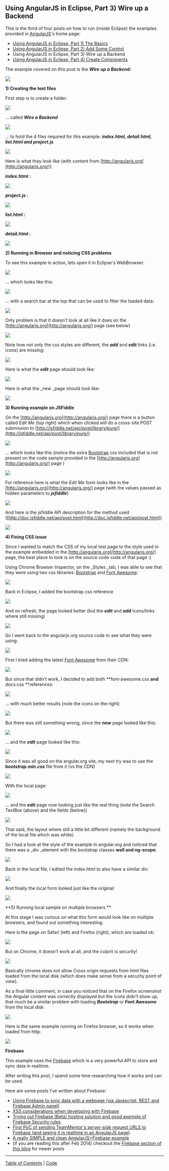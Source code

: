 ##  Using AngularJS in Eclipse, Part 3) Wire up a Backend 

This is the third of four posts on how to run (inside Eclipse) the examples provided in [AngularJS](http://angularjs.org/http://angularjs.org/)'s home page:  


* [Using AngularJS in Eclipse, Part 1) The Basics](/manuscript/C1_Using_AngularJS-usingangularjsineclipsepart1thebasics.md)
* [Using AngularJS in Eclipse, Part 2) Add Some Control](/manuscript/C1_Using_AngularJS-usingangularjsineclipsepart2addsomecontrol.md)
* Using AngularJS in Eclipse, Part 3) Wire up a Backend
* [Using AngularJS in Eclipse, Part 4) Create Components](/manuscript/C1_Using_AngularJS-usingangularjsineclipsepart4createcomponents.md)

The example covered on this post is the _**Wire up a Backend:**_

[![](images/Screen_Shot_2014-02-20_at_12_44_58.png)](http://2.bp.blogspot.com/-LmHrtR1wgVk/UwZSOT3rM4I/AAAAAAAAHHA/-lYyuV9yJv4/s1600/Screen+Shot+2014-02-20+at+12.44.58.png)

**1) Creating the test files**

First step is to create a folder:

[![](images/Screen_Shot_2014-02-20_at_12_48_54.png)](http://4.bp.blogspot.com/-9RvoM-BFNUg/UwZSORWWWwI/AAAAAAAAHG8/2uvty0EmjJ0/s1600/Screen+Shot+2014-02-20+at+12.48.54.png)
  
... called **_Wire a Backend_**

[![](images/Screen_Shot_2014-02-20_at_12_49_17.png)](http://2.bp.blogspot.com/-ViK5zZlBsiY/UwZSQjhnNvI/AAAAAAAAHHo/UC73rUgv14U/s1600/Screen+Shot+2014-02-20+at+12.49.17.png)
  
... to hold the 4 files required for this example: **_index.html, detail.html, list.html and project.js_**

[![](images/Screen_Shot_2014-02-20_at_12_50_41.png)](http://1.bp.blogspot.com/-Qbmey9P_VQ4/UwZSOxC_0jI/AAAAAAAAHHI/MHQDZj51VKA/s1600/Screen+Shot+2014-02-20+at+12.50.41.png)
  
Here is what they look like (with content from [http://angularjs.org](http://angularjs.org/))

**index.html :**

[![](images/Screen_Shot_2014-02-20_at_12_51_18.png)](http://4.bp.blogspot.com/-cV55mPXAN6I/UwZSPBlmoGI/AAAAAAAAHHY/v9SpTKeHVi4/s1600/Screen+Shot+2014-02-20+at+12.51.18.png)

**project.js :**

[![](images/Screen_Shot_2014-02-20_at_12_51_42.png)](http://1.bp.blogspot.com/-nRfTXlAYPVk/UwZSPoFCFaI/AAAAAAAAHHU/6mvBYddY3WA/s1600/Screen+Shot+2014-02-20+at+12.51.42.png)
  
**list.html :**

[![](images/Screen_Shot_2014-02-20_at_12_52_01.png)](http://3.bp.blogspot.com/-52LYMTHNn3M/UwZSQdou9PI/AAAAAAAAHHg/uiCsOWelzRY/s1600/Screen+Shot+2014-02-20+at+12.52.01.png)
  
**detail.html :**

[![](images/Screen_Shot_2014-02-20_at_12_52_19.png)](http://4.bp.blogspot.com/--VfqTpbaH-w/UwZSSxQSJiI/AAAAAAAAHIE/2aiuzE2eou8/s1600/Screen+Shot+2014-02-20+at+12.52.19.png)
  
**2) Running in Browser and noticing CSS problems**

To see this example in action, lets open it in Eclipse's WebBrowser:

[![](images/Screen_Shot_2014-02-20_at_12_54_26.png)](http://2.bp.blogspot.com/-JmGiE67XJ1U/UwZSQ4NEySI/AAAAAAAAHH4/OQckcWhV7z0/s1600/Screen+Shot+2014-02-20+at+12.54.26.png)

... which looks like this:

[![](images/Screen_Shot_2014-02-20_at_12_54_50.png)](http://4.bp.blogspot.com/-MFiiYABrgV0/UwZSRh8f8eI/AAAAAAAAHH0/zxTXWFlVCok/s1600/Screen+Shot+2014-02-20+at+12.54.50.png)
  
... with a search bar at the top that can be used to filter the loaded data:

[![](images/Screen_Shot_2014-02-20_at_12_55_18.png)](http://1.bp.blogspot.com/-UVS4ZSJUcsk/UwZSSKbK0BI/AAAAAAAAHIA/01H1YRWnzeQ/s1600/Screen+Shot+2014-02-20+at+12.55.18.png)
  
Only problem is that it doesn't look at all like it does on the [http://angularjs.org](http://angularjs.org/) page (see below)

[![](images/Screen_Shot_2014-02-20_at_12_56_10.png)](http://4.bp.blogspot.com/-SOaPvX9UHb0/UwZSSkFZ5ZI/AAAAAAAAHIc/Qo2-IQhgQ48/s1600/Screen+Shot+2014-02-20+at+12.56.10.png)

Note how not only the css styles are different, the **_add_** and **_edit_** links (i.e. icons) are missing:

[![](images/Screen_Shot_2014-02-20_at_12_56_26.png)](http://3.bp.blogspot.com/-yrByMuiuvAY/UwZSTEAaASI/AAAAAAAAHIY/njCBnxml5p0/s1600/Screen+Shot+2014-02-20+at+12.56.26.png)

Here is what the **_edit_** page should look like:

[![](images/Screen_Shot_2014-02-20_at_12_56_33.png)](http://3.bp.blogspot.com/-jaIDBhryvJ8/UwZST_p7_2I/AAAAAAAAHIU/rHZxb3s8UHU/s1600/Screen+Shot+2014-02-20+at+12.56.33.png)

Here is what the _new _page should look like:

[![](images/Screen_Shot_2014-02-20_at_12_56_40.png)](http://1.bp.blogspot.com/-PBfZYqvKX8w/UwZSUkjhtAI/AAAAAAAAHI4/Kf6OEBNzG8s/s1600/Screen+Shot+2014-02-20+at+12.56.40.png)

  
**3) Running example on JSFiddle**  

On the [http://angularjs.org](http://angularjs.org/) page there is a button called _Edit Me_ (top right) which when clicked will do a cross-site POST submission to [http://jsfiddle.net/api/post/library/pure/](http://jsfiddle.net/api/post/library/pure/)

[![](images/Screen_Shot_2014-02-20_at_12_57_02.png)](http://1.bp.blogspot.com/-5w81elhYVwk/UwZSUzAHZzI/AAAAAAAAHIs/ipXy6sv83ms/s1600/Screen+Shot+2014-02-20+at+12.57.02.png)

... which looks like this (notice the extra [Bootstrap](http://getbootstrap.com/) css included that is not present on the code sample provided in the [http://angularjs.org](http://angularjs.org/) page )

[![](images/Screen_Shot_2014-02-20_at_12_57_23.png)](http://2.bp.blogspot.com/-NHFWXkPYyCY/UwZSVEsy9VI/AAAAAAAAHIw/pFLXiGrEDqM/s1600/Screen+Shot+2014-02-20+at+12.57.23.png)

For reference here is what the _Edit Me_ form looks like in the [http://angularjs.org](http://angularjs.org/) page (with the values passed as hidden parameters to **_jsfiddle_**)

[![](images/Screen_Shot_2014-02-21_at_10_32_05.png)](http://3.bp.blogspot.com/--UXupBaCiyo/Uwcr0sGoE-I/AAAAAAAAHMU/jsMXQhmdAy4/s1600/Screen+Shot+2014-02-21+at+10.32.05.png)
  
And here is the jsfiddle API description for the method used ([http://doc.jsfiddle.net/api/post.html](http://doc.jsfiddle.net/api/post.html))

[![](images/Screen_Shot_2014-02-21_at_10_32_14.png)](http://1.bp.blogspot.com/-_ChRfoBBSH0/Uwcr0ib_rdI/AAAAAAAAHMY/c1C9kCiZhC8/s1600/Screen+Shot+2014-02-21+at+10.32.14.png)
  
**4) Fixing CSS issue**

Since I wanted to match the CSS of my local test page to the style used in the example embedded in the  [http://angularjs.org](http://angularjs.org/) page, the best place to look is on the source code code of that page :)

Using Chrome Browser Inspector, on the _Styles _tab, I was able to see that they were using two css libraries: [Bootstrap](http://getbootstrap.com/) and [Font Awesome](http://fortawesome.github.io/Font-Awesome/):

[![](images/Screen_Shot_2014-02-20_at_13_00_14.png)](http://1.bp.blogspot.com/-uvU2nhN9tGI/UwZSWBud48I/AAAAAAAAHI0/_tORlG2tFlI/s1600/Screen+Shot+2014-02-20+at+13.00.14.png)
  
Back in Eclipse, I added the bootstrap css reference

[![](images/Screen_Shot_2014-02-20_at_13_00_45.png)](http://2.bp.blogspot.com/-ju27b_g7A2w/UwZSYvdMH8I/AAAAAAAAHJo/KV-Sdd7Ln7s/s1600/Screen+Shot+2014-02-20+at+13.00.45.png)

And on refresh, the page looked better (but the **_edit_** and **_add_** icons/links where still missing)

[![](images/Screen_Shot_2014-02-20_at_13_00_53.png)](http://3.bp.blogspot.com/-7MglsZciksk/UwZSWgoTOcI/AAAAAAAAHJA/FYT95N3W9F8/s1600/Screen+Shot+2014-02-20+at+13.00.53.png)
  
So I went back to the angularjs.org source code to see what they were using:

[![](images/Screen_Shot_2014-02-20_at_13_01_24.png)](http://1.bp.blogspot.com/-Nh7RaNR6x1Y/UwZSW1VGEkI/AAAAAAAAHJI/YE_TKvC3e4s/s1600/Screen+Shot+2014-02-20+at+13.01.24.png)
  
First I tried adding the latest [Font Awesome](http://fortawesome.github.io/Font-Awesome/) from their CDN:

[![](images/Screen_Shot_2014-02-20_at_13_03_44.png)](http://2.bp.blogspot.com/-uZJ_uLdwfgo/UwZSXLXg5iI/AAAAAAAAHJQ/IQf7sv_2av8/s1600/Screen+Shot+2014-02-20+at+13.03.44.png)

But since that didn't work, I decided to add both **font-awesome.css **and** docs.css **references:

[![](images/Screen_Shot_2014-02-20_at_13_03_54.png)](http://4.bp.blogspot.com/-4-V8N_zc8ic/UwZSZ3dWYBI/AAAAAAAAHKI/rBpBAPqPGTo/s1600/Screen+Shot+2014-02-20+at+13.03.54.png)
  
... with much better results (note the icons on the right)

[![](images/Screen_Shot_2014-02-20_at_13_04_03.png)](http://1.bp.blogspot.com/-_6YtynFQ9wI/UwZSXxIvecI/AAAAAAAAHJk/Zd0xd0PH2sg/s1600/Screen+Shot+2014-02-20+at+13.04.03.png)
  
But there was still something wrong, since the **_new_** page looked like this:

[![](images/Screen_Shot_2014-02-20_at_13_04_46.png)](http://4.bp.blogspot.com/-Re6PmYx4oMA/UwZSY1GMljI/AAAAAAAAHJw/Hg5w2EfSH-g/s1600/Screen+Shot+2014-02-20+at+13.04.46.png)

... and the **_edit_** page looked like this:  

[![](images/Screen_Shot_2014-02-20_at_13_05_27.png)](http://1.bp.blogspot.com/-Uct0eEwguKo/UwZSZwlfMUI/AAAAAAAAHKE/GxxgbK8066w/s1600/Screen+Shot+2014-02-20+at+13.05.27.png)
  
Since it was all good on the angular.org site, my next try was to use the **_bootstrap.min.css_** file from it (vs the CDN)

[![](images/Screen_Shot_2014-02-20_at_13_06_34.png)](http://3.bp.blogspot.com/-boxmXe8L1uE/UwZSa2hLhBI/AAAAAAAAHKY/G06G6dpsMIs/s1600/Screen+Shot+2014-02-20+at+13.06.34.png)
  
With the local page:

[![](images/Screen_Shot_2014-02-20_at_13_07_00.png)](http://2.bp.blogspot.com/-rxiAUr_7ecI/UwZSbCFxsNI/AAAAAAAAHKU/pdWrMlxMm8I/s1600/Screen+Shot+2014-02-20+at+13.07.00.png)
  
... and the **_edit_** page now looking just like the real thing (note the Search TextBox (above) and the fields (below))

[![](images/Screen_Shot_2014-02-20_at_13_07_09.png)](http://4.bp.blogspot.com/-wR06kqYaeJM/UwZSbgnf7cI/AAAAAAAAHKc/_HsT0taKRCg/s1600/Screen+Shot+2014-02-20+at+13.07.09.png)
  
That said, the layout where still a little bit different (namely the background of the local file which was white).

So I had a look at the style of the example in angular.org and noticed that there was a _div _element with the bootstrap classes **well **and** ng-scope**:

[![](images/Screen_Shot_2014-02-20_at_13_09_12.png)](http://4.bp.blogspot.com/-G7jVQFIf5Kc/UwZScHDlCgI/AAAAAAAAHKw/5-af8iWtzbM/s1600/Screen+Shot+2014-02-20+at+13.09.12.png)
  
Back in the local file, I edited the index.html to also have a similar div:

[![](images/Screen_Shot_2014-02-20_at_13_09_24.png)](http://3.bp.blogspot.com/-sFXS8qVn_EE/UwZScUsex1I/AAAAAAAAHKs/tMsnXlyi80A/s1600/Screen+Shot+2014-02-20+at+13.09.24.png)
  
And finally the local form looked just like the original:

[![](images/Screen_Shot_2014-02-20_at_13_09_41.png)](http://4.bp.blogspot.com/-P2WQLTMU_OM/UwZSdAzBoXI/AAAAAAAAHK4/qeQrbsRJV00/s1600/Screen+Shot+2014-02-20+at+13.09.41.png)
  
**5) Running local sample on multiple browsers **

At this stage I was curious on what this form would look like on multiple browsers, and found out something interesting.

Here is the page on Safari (left) and Firefox (right), which are loaded ok:

[![](images/Screen_Shot_2014-02-20_at_13_11_32.png)](http://4.bp.blogspot.com/-XuwFxyknYZA/UwZSdYp7YlI/AAAAAAAAHLA/jJfzxYHE0Yc/s1600/Screen+Shot+2014-02-20+at+13.11.32.png)
  
But on Chrome, it doesn't work at all, and the culprit is security!

[![](images/Screen_Shot_2014-02-20_at_13_12_02.png)](http://4.bp.blogspot.com/-c4WpZOz_qlQ/UwZSdmS3CVI/AAAAAAAAHLI/XnZ1tm1Logo/s1600/Screen+Shot+2014-02-20+at+13.12.02.png)

Basically chrome does not allow Cross origin requests from html files loaded from the local disk (which does make sense from a security point of view).

As a final little comment, in case you noticed that on the Firefox screenshot the Angular content was correctly displayed but the icons didn't show up, that much be a similar problem with loading **_Bootstrap_** or **_Font Awesome_** from the local disk

[![](images/Screen_Shot_2014-02-21_at_10_57_01.png)](http://4.bp.blogspot.com/-h1xrHjIS4_I/UwcxsMGSCtI/AAAAAAAAHMs/msXV3Ft-kyc/s1600/Screen+Shot+2014-02-21+at+10.57.01.png)

Here is the same example running on Firefox browser, so it works when loaded from http:

[![](images/Screen_Shot_2014-02-21_at_11_01_06.png)](http://4.bp.blogspot.com/-1bHY2qKGZo4/UwcyODBK-2I/AAAAAAAAHM0/G_Xqb61JQsM/s1600/Screen+Shot+2014-02-21+at+11.01.06.png)

**Firebase**  

This example uses the [Firebase](https://firebase.org/) which is a very powerful API to store and sync data in realtime.

After writing this post, I spend some time researching how it works and can be used.

Here are some posts I've written about Firebase:

  * [Using Firebase to sync data with a webpage (via Javascript, REST and Firebase Admin panel)](http://blog.diniscruz.com/2014/02/using-firebase-to-sync-data-with.html) 
  * [XSS considerations when developing with Firebase](http://blog.diniscruz.com/2014/02/xss-considerations-when-developing-with.html) 
  * [Trying out Firebase (Beta) hosting solution and good example of Firebase Security rules](http://blog.diniscruz.com/2014/02/trying-our-firebase-beta-hosting.html) 
  * [First PoC of sending TeamMentor's server-side request URLS to Firebase (and seeing it in realtime in an AngularJS page)](http://blog.diniscruz.com/2014/02/first-poc-of-sending-teammentors-server.html) 
  * [A really SIMPLE and clean AngularJS+Firebase example](http://blog.diniscruz.com/2014/02/a-really-simple-and-clean.html) 
  * (if you are reading this after Feb 2014) checkout the [Firebase section of this blog](http://blog.diniscruz.com/search/label/Firebase) for newer posts 




- - - - 
[Table of Contents](../Table_of_contents.md) | [Code](../Code)